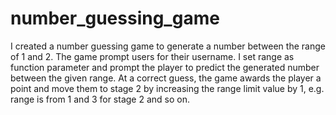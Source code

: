 # number_guessing_game

I created a number guessing game to generate a number between the range of 1 and 2.
The game prompt users for their username.
I set range as function parameter and prompt the player to predict the generated number between the given range.
At a correct guess, the game awards the player a point and move them to stage 2 by increasing the range limit value by 1, e.g. range is from 1 and 3 for stage 2 and so on. 
